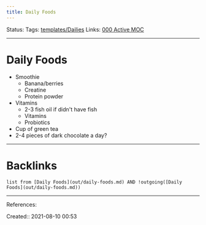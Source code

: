 ```yaml
---
title: Daily Foods
---
```

Status: 
Tags: [templates/Dailies](None)
Links: [000 Active MOC](out/000-active-moc.md)
___
# Daily Foods
- Smoothie
	- Banana/berries
	- Creatine
	- Protein powder
- Vitamins
	-  2-3 fish oil if didn't have fish
	- Vitamins
	- Probiotics
- Cup of green tea
- 2-4 pieces of dark chocolate a day?
___
# Backlinks
```dataview
list from [Daily Foods](out/daily-foods.md) AND !outgoing([Daily Foods](out/daily-foods.md))
```
___
References:

Created:: 2021-08-10 00:53
